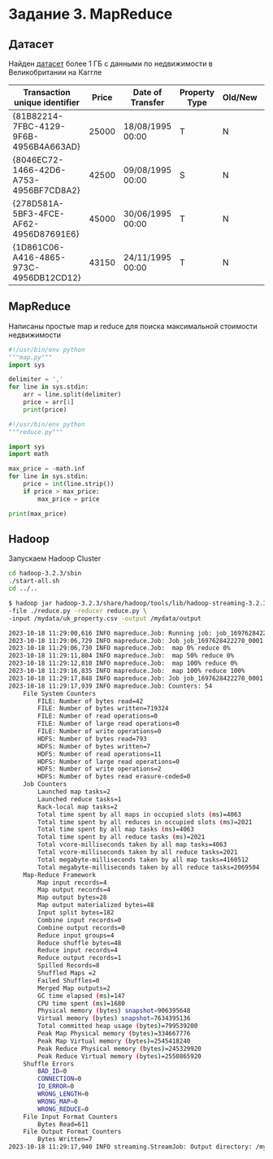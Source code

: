 # Задание 3. MapReduce

## Датасет

Найден [датасет](https://www.kaggle.com/datasets/hm-land-registry/uk-housing-prices-paid/) более 1 ГБ с данными по недвижимости в Великобритании на Каггле

| Transaction unique identifier          | Price | Date of Transfer | Property Type | Old/New | Duration | Town/City  | District           | County             | PPDCategory Type |
|----------------------------------------|-------|------------------|---------------|---------|----------|------------|--------------------|--------------------|------------------|
| {81B82214-7FBC-4129-9F6B-4956B4A663AD} | 25000 | 18/08/1995 00:00 | T             | N       | F        | OLDHAM     | OLDHAM             | GREATER MANCHESTER | A                |
| {8046EC72-1466-42D6-A753-4956BF7CD8A2} | 42500 | 09/08/1995 00:00 | S             | N       | F        | GRAYS      | THURROCK           | THURROCK           | A                |
| {278D581A-5BF3-4FCE-AF62-4956D87691E6} | 45000 | 30/06/1995 00:00 | T             | N       | F        | HIGHBRIDGE | SEDGEMOOR          | SOMERSET           | A                |
| {1D861C06-A416-4865-973C-4956DB12CD12} | 43150 | 24/11/1995 00:00 | T             | N       | F        | BEDFORD    | NORTH BEDFORDSHIRE | BEDFORDSHIRE       | A                |

## MapReduce

Написаны простые map и reduce для поиска максимальной стоимости недвижимости


```python
#!/usr/bin/env python
"""map.py"""
import sys

delimiter = ','
for line in sys.stdin:
    arr = line.split(delimiter)
    price = arr[1]
    print(price)
```

```python
#!/usr/bin/env python
"""reduce.py"""

import sys
import math

max_price = -math.inf
for line in sys.stdin:
    price = int(line.strip())
    if price > max_price:
        max_price = price

print(max_price)
```

## Hadoop

Запускаем Hadoop Cluster
```bash
cd hadoop-3.2.3/sbin
./start-all.sh
cd ../..
```

```bash
$ hadoop jar hadoop-3.2.3/share/hadoop/tools/lib/hadoop-streaming-3.2.3.jar -file ./map.py -mapper map.py \
-file ./reduce.py -reducer reduce.py \
-input /mydata/uk_property.csv -output /mydata/output

2023-10-18 11:29:00,616 INFO mapreduce.Job: Running job: job_1697628422270_0001
2023-10-18 11:29:06,729 INFO mapreduce.Job: Job job_1697628422270_0001 running in uber mode : false
2023-10-18 11:29:06,730 INFO mapreduce.Job:  map 0% reduce 0%
2023-10-18 11:29:11,804 INFO mapreduce.Job:  map 50% reduce 0%
2023-10-18 11:29:12,810 INFO mapreduce.Job:  map 100% reduce 0%
2023-10-18 11:29:16,835 INFO mapreduce.Job:  map 100% reduce 100%
2023-10-18 11:29:17,848 INFO mapreduce.Job: Job job_1697628422270_0001 completed successfully
2023-10-18 11:29:17,939 INFO mapreduce.Job: Counters: 54
	File System Counters
		FILE: Number of bytes read=42
		FILE: Number of bytes written=719324
		FILE: Number of read operations=0
		FILE: Number of large read operations=0
		FILE: Number of write operations=0
		HDFS: Number of bytes read=793
		HDFS: Number of bytes written=7
		HDFS: Number of read operations=11
		HDFS: Number of large read operations=0
		HDFS: Number of write operations=2
		HDFS: Number of bytes read erasure-coded=0
	Job Counters 
		Launched map tasks=2
		Launched reduce tasks=1
		Rack-local map tasks=2
		Total time spent by all maps in occupied slots (ms)=4063
		Total time spent by all reduces in occupied slots (ms)=2021
		Total time spent by all map tasks (ms)=4063
		Total time spent by all reduce tasks (ms)=2021
		Total vcore-milliseconds taken by all map tasks=4063
		Total vcore-milliseconds taken by all reduce tasks=2021
		Total megabyte-milliseconds taken by all map tasks=4160512
		Total megabyte-milliseconds taken by all reduce tasks=2069504
	Map-Reduce Framework
		Map input records=4
		Map output records=4
		Map output bytes=28
		Map output materialized bytes=48
		Input split bytes=182
		Combine input records=0
		Combine output records=0
		Reduce input groups=4
		Reduce shuffle bytes=48
		Reduce input records=4
		Reduce output records=1
		Spilled Records=8
		Shuffled Maps =2
		Failed Shuffles=0
		Merged Map outputs=2
		GC time elapsed (ms)=147
		CPU time spent (ms)=1680
		Physical memory (bytes) snapshot=906395648
		Virtual memory (bytes) snapshot=7634395136
		Total committed heap usage (bytes)=799539200
		Peak Map Physical memory (bytes)=334667776
		Peak Map Virtual memory (bytes)=2545418240
		Peak Reduce Physical memory (bytes)=245329920
		Peak Reduce Virtual memory (bytes)=2550865920
	Shuffle Errors
		BAD_ID=0
		CONNECTION=0
		IO_ERROR=0
		WRONG_LENGTH=0
		WRONG_MAP=0
		WRONG_REDUCE=0
	File Input Format Counters 
		Bytes Read=611
	File Output Format Counters 
		Bytes Written=7
2023-10-18 11:29:17,940 INFO streaming.StreamJob: Output directory: /mydata/output
```




